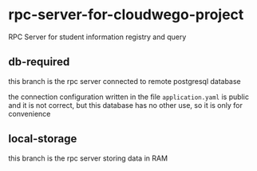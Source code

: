 # rpc-server-for-cloudwego-project
RPC Server for student information registry and query
## db-required
this branch is the rpc server connected to remote postgresql database

the connection configuration written in the file `application.yaml` is public and it is not correct, but this database has no other use, so it is only for convenience
## local-storage
this branch is the rpc server storing data in RAM
